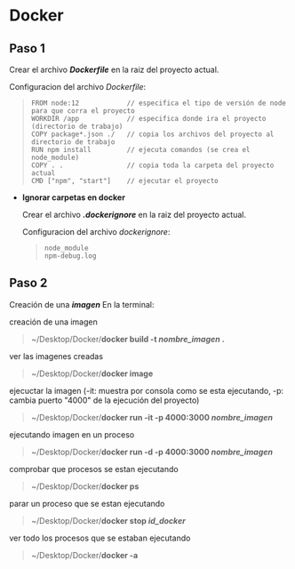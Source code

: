 # Docker

## Paso 1

Crear el archivo **_Dockerfile_** en la raiz del proyecto actual.

Configuracion del archivo _Dockerfile_:

> ```
> FROM node:12            // especifica el tipo de versión de node para que corra el proyecto
> WORKDIR /app            // especifica donde ira el proyecto (directorio de trabajo)
> COPY package*.json ./   // copia los archivos del proyecto al directorio de trabajo
> RUN npm install         // ejecuta comandos (se crea el node_module)
> COPY . .                // copia toda la carpeta del proyecto actual
> CMD ["npm", "start"]    // ejecutar el proyecto
> ```

- **Ignorar carpetas en docker**

  Crear el archivo _**.dockerignore**_ en la raiz del proyecto actual.

  Configuracion del archivo _dockerignore_:

  > ```
  > node_module
  > npm-debug.log
  > ```

## Paso 2

Creación de una **_imagen_**
En la terminal:

creación de una imagen

> ~/Desktop/Docker/**docker build -t _nombre_imagen_ .**

ver las imagenes creadas

> ~/Desktop/Docker/**docker image**

ejecuctar la imagen (-it: muestra por consola como se esta ejecutando, -p: cambia puerto "4000" de la ejecución del proyecto)

> ~/Desktop/Docker/**docker run -it -p 4000:3000 _nombre_imagen_**

ejecutando imagen en un proceso

> ~/Desktop/Docker/**docker run -d -p 4000:3000 _nombre_imagen_**

comprobar que procesos se estan ejecutando

> ~/Desktop/Docker/**docker ps**

parar un proceso que se estan ejecutando

> ~/Desktop/Docker/**docker stop _id_docker_**

ver todo los procesos que se estaban ejecutando

> ~/Desktop/Docker/**docker -a**
